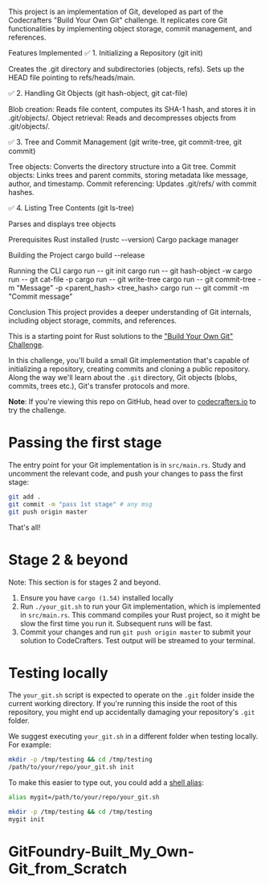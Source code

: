 This project is an implementation of Git, developed as part of the Codecrafters "Build Your Own Git" challenge. It replicates core Git functionalities by implementing object storage, commit management, and references.

Features Implemented
✅ 1. Initializing a Repository (git init)

Creates the .git directory and subdirectories (objects, refs).
Sets up the HEAD file pointing to refs/heads/main.

✅ 2. Handling Git Objects (git hash-object, git cat-file)

Blob creation: Reads file content, computes its SHA-1 hash, and stores it in .git/objects/.
Object retrieval: Reads and decompresses objects from .git/objects/.

✅ 3. Tree and Commit Management (git write-tree, git commit-tree, git commit)

Tree objects: Converts the directory structure into a Git tree.
Commit objects: Links trees and parent commits, storing metadata like message, author, and timestamp.
Commit referencing: Updates .git/refs/ with commit hashes.

✅ 4. Listing Tree Contents (git ls-tree)

Parses and displays tree objects


Prerequisites
Rust installed (rustc --version)
Cargo package manager

Building the Project
cargo build --release

Running the CLI
cargo run -- git init
cargo run -- git hash-object -w <file>
cargo run -- git cat-file -p <hash>
cargo run -- git write-tree
cargo run -- git commit-tree -m "Message" -p <parent_hash> <tree_hash>
cargo run -- git commit -m "Commit message"


Conclusion
This project provides a deeper understanding of Git internals, including object storage, commits, and references. 






This is a starting point for Rust solutions to the
["Build Your Own Git" Challenge](https://codecrafters.io/challenges/git).

In this challenge, you'll build a small Git implementation that's capable of
initializing a repository, creating commits and cloning a public repository.
Along the way we'll learn about the `.git` directory, Git objects (blobs,
commits, trees etc.), Git's transfer protocols and more.

**Note**: If you're viewing this repo on GitHub, head over to
[codecrafters.io](https://codecrafters.io) to try the challenge.

# Passing the first stage

The entry point for your Git implementation is in `src/main.rs`. Study and
uncomment the relevant code, and push your changes to pass the first stage:

```sh
git add .
git commit -m "pass 1st stage" # any msg
git push origin master
```

That's all!

# Stage 2 & beyond

Note: This section is for stages 2 and beyond.

1. Ensure you have `cargo (1.54)` installed locally
1. Run `./your_git.sh` to run your Git implementation, which is implemented in
   `src/main.rs`. This command compiles your Rust project, so it might be slow
   the first time you run it. Subsequent runs will be fast.
1. Commit your changes and run `git push origin master` to submit your solution
   to CodeCrafters. Test output will be streamed to your terminal.

# Testing locally

The `your_git.sh` script is expected to operate on the `.git` folder inside the
current working directory. If you're running this inside the root of this
repository, you might end up accidentally damaging your repository's `.git`
folder.

We suggest executing `your_git.sh` in a different folder when testing locally.
For example:

```sh
mkdir -p /tmp/testing && cd /tmp/testing
/path/to/your/repo/your_git.sh init
```

To make this easier to type out, you could add a
[shell alias](https://shapeshed.com/unix-alias/):

```sh
alias mygit=/path/to/your/repo/your_git.sh

mkdir -p /tmp/testing && cd /tmp/testing
mygit init
```
# GitFoundry-Built_My_Own-Git_from_Scratch
